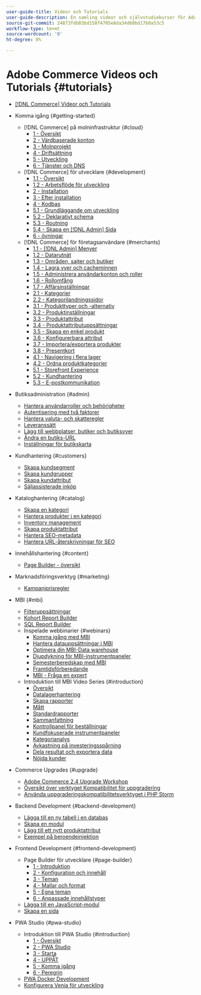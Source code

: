 ```yaml
---
user-guide-title: Videor och Tutorials
user-guide-description: En samling videor och självstudiekurser för Adobe Commerce och Magento Open Source.
source-git-commit: 24873fdb03bd158f4705e8da34d60bd17b0a53c5
workflow-type: tm+mt
source-wordcount: '0'
ht-degree: 0%

---
```



# Adobe Commerce Videos och Tutorials {#tutorials}

+ [[!DNL Commerce] Videor och Tutorials](overview.md)

+ Komma igång {#getting-started}
   + [!DNL Commerce] på molninfrastruktur {#cloud}
      + [1 - Översikt](./cloud/1-overview.md)
      + [2 - Värdbaserade konton](./cloud/2-accounts.md)
      + [3 - Molnprojekt](./cloud/3-projects.md)
      + [4 - Driftsättning](./cloud/4-deployment.md)
      + [5 - Utveckling](./cloud/5-dev-config.md)
      + [6 - Tjänster och DNS](./cloud/6-launch.md)
   + [!DNL Commerce] för utvecklare {#development}
      + [1.1 - Översikt](./developer/backend-1-1-overview.md)
      + [1.2 - Arbetsflöde för utveckling](./developer/backend-1-2-workflow.md)
      + [2 - Installation](./developer/backend-2-install.md)
      + [3 - Efter installation](./developer/backend-3-post-install.md)
      + [4 - Kodbas](./developer/backend-4-code-base.md)
      + [5.1 - Grundläggande om utveckling](./developer/backend-5-1-dev-basics.md)
      + [5.2 - Deklarativt schema](./developer/backend-5-2-declarative-schema.md)
      + [5.3 - Routning](./developer/backend-5-3-routing.md)
      + [5.4 - Skapa en [!DNL Admin] Sida](./developer/backend-5-4-admin-page.md)
      + [6 - övningar](./developer/backend-6-practice.md)
   + [!DNL Commerce] för företagsanvändare {#merchants}
      + [1.1 - [!DNL Admin] Menyer](./merchant/introduction/1-1-menus.md)
      + [1.2 - Datarutnät](./merchant/introduction/1-2-data-grids.md)
      + [1.3 - Områden, sajter och butiker](./merchant/introduction/1-3-apps-scopes-sites-stores.md)
      + [1.4 - Lagra vyer och cacheminnen](./merchant/introduction/1-4-store-views-cache.md)
      + [1.5 - Administrera användarkonton och roller](./merchant/introduction/1-5-users-roles.md)
      + [1.6 - Rollomfång](./merchant/introduction/1-6-role-scopes.md)
      + [1.7 - Affärsinställningar](./merchant/introduction/1-7-business-settings.md)
      + [2.1 - Kategorier](./merchant/introduction/2-1-categories.md)
      + [2.2 - Kategorilandningssidor](./merchant/introduction/2-2-category-landing-page.md)
      + [3.1 - Produkttyper och -alternativ](./merchant/introduction/3-1-product-types-options.md)
      + [3.2 - Produktinställningar](./merchant/introduction/3-2-product-settings.md)
      + [3.3 - Produktattribut](./merchant/introduction/3-3-product-attributes.md)
      + [3.4 - Produktattributuppsättningar](./merchant/introduction/3-4-product-attribute-sets.md)
      + [3.5 - Skapa en enkel produkt](./merchant/introduction/3-5-create-simple-product.md)
      + [3.6 - Konfigurerbara attribut](./merchant/introduction/3-6-configurable-attributes.md)
      + [3.7 - Importera/exportera produkter](./merchant/introduction/3-7-import-export-products.md)
      + [3.8 - Presentkort](./merchant/introduction/3-8-gift-cards.md)
      + [4.1 - Navigering i flera lager](./merchant/introduction/4-1-layered-navigation.md)
      + [4.2 - Ordna produktkategorier](./merchant/introduction/4-2-arrange-product-categories.md)
      + [5.1 - Storefront Experience](./merchant/introduction/5-1-storefront-experience.md)
      + [5.2 - Kundhantering](./merchant/introduction/5-2-customer-management.md)
      + [5.3 - E-postkommunikation](./merchant/introduction/5-3-store-communications.md)

+ Butiksadministration {#admin}
   + [Hantera användarroller och behörigheter](./merchant/users-roles-permissions.md)
   + [Autentisering med två faktorer](./merchant/two-factor-authentication.md)
   + [Hantera valuta- och skatteregler](./merchant/currency-tax-rules.md)
   + [Leveranssätt](./merchant/shipping-delivery.md)
   + [Lägg till webbplatser, butiker och butiksvyer](./merchant/add-websites-stores-views.md)
   + [Ändra en butiks-URL](./merchant/change-store-url.md)
   + [Inställningar för butikskarta](./merchant/site-map-setup.md)

+ Kundhantering {#customers}
   + [Skapa kundsegment](./merchant/customer-segments.md)
   + [Skapa kundgrupper](./merchant/customer-groups.md)
   + [Skapa kundattribut](./merchant/customer-attributes.md)
   + [Säljassisterade inköp](./merchant/seller-assisted-shopping.md)

+ Kataloghantering {#catalog}
   + [Skapa en kategori](./merchant/category-create.md)
   + [Hantera produkter i en kategori](./merchant/category-products.md)
   + [Inventory management](./merchant/inventory-management.md)
   + [Skapa produktattribut](./merchant/product-attributes-create.md)
   + [Hantera SEO-metadata](./merchant/seo-metadata.md)
   + [Hantera URL-återskrivningar för SEO](./merchant/seo-url-rewrites.md)

+ Innehållshantering {#content}
   + [Page Builder - översikt](./merchant/page-builder-overview.md)

+ Marknadsföringsverktyg {#marketing}
   + [Kampanjprisregler](./merchant/promotions-price-rules.md)

+ MBI {#mbi}
   + [Filteruppsättningar](./merchant/business-intelligence/filter-sets.md)
   + [Kohort Report Builder](./merchant/business-intelligence/cohort-report-builder.md)
   + [SQL Report Builder](./merchant/business-intelligence/sql-report-builder.md)
   + Inspelade webbinarier {#webinars}
      + [Komma igång med MBI](./merchant/business-intelligence/webinars/getting-started.md)
      + [Hantera datauppsättningar i MBI](./merchant/business-intelligence/webinars/manage-data-sets.md)
      + [Optimera din MBI-Data warehouse](./merchant/business-intelligence/webinars/optimize-data-warehouse.md)
      + [Djupdykning för MBI-instrumentpaneler](./merchant/business-intelligence/webinars/dashboards-deep-dive.md)
      + [Semesterberedskap med MBI](./merchant/business-intelligence/webinars/holiday-readiness.md)
      + [Framtidsförberedande](./merchant/business-intelligence/prepare-for-future.md)
      + [MBI - Fråga en expert](./merchant/business-intelligence/webinars/ask-expert.md)
   + Introduktion till MBI Video Series {#introduction}
      + [Översikt](./merchant/business-intelligence/1-overview.md)
      + [Datalagerhantering](./merchant/business-intelligence/2-data-warehousing.md)
      + [Skapa rapporter](./merchant/business-intelligence/3-build-reports.md)
      + [Mått](./merchant/business-intelligence/4-metrics.md)
      + [Standardrapporter](./merchant/business-intelligence/5-standard-reports.md)
      + [Sammanfattning](./merchant/business-intelligence/6-executive-summary-dashboard.md)
      + [Kontrollpanel för beställningar](./merchant/business-intelligence/7-orders-dashboard.md)
      + [Kundfokuserade instrumentpaneler](./merchant/business-intelligence/8-customer-focused-dashboards.md)
      + [Kategorianalys](./merchant/business-intelligence/9-category-analysis.md)
      + [Avkastning på investeringsspårning](./merchant/business-intelligence/10-roi-tracking.md)
      + [Dela resultat och exportera data](./merchant/business-intelligence/11-share-results-export-data.md)
      + [Nöjda kunder](./merchant/business-intelligence/12-customer-success.md)

+ Commerce Upgrades {#upgrade}
   + [Adobe Commerce 2.4 Upgrade Workshop](./upgrade/2.4-upgrade-workshop.md)
   + [Översikt över verktyget Kompatibilitet för uppgradering](./upgrade/upgrade-compatibility-tool-overview.md)
   + [Använda uppgraderingskompatibilitetsverktyget i PHP Storm](./upgrade/uct-phpstorm.md)

+ Backend Development {#backend-development}
   + [Lägga till en ny tabell i en databas](./developer/add-new-db-table.md)
   + [Skapa en modul](developer/create-module.md)
   + [Lägg till ett nytt produktattribut](./developer/add-product-attribute.md)
   + [Exempel på beroendeinjektion](./developer/dependency-injection.md)

+ Frontend Development {#frontend-development}
   + Page Builder för utvecklare {#page-builder}
      + [1 - Introduktion](./developer/page-builder/1-intro-case-studies.md)
      + [2 - Konfiguration och innehåll](./developer/page-builder/2-config-create-content.md)
      + [3 - Teman](./developer/page-builder/3-themes.md)
      + [4 - Mallar och format](./developer/page-builder/4-admin-templates-apply-styles.md)
      + [5 - Egna teman](./developer/page-builder/5-customize-theme.md)
      + [6 - Anpassade innehållstyper](developer/page-builder/6-custom-content-types.md)
   + [Lägga till en JavaScript-modul](developer/add-javascript-module.md)
   + [Skapa en sida](developer/create-new-page.md)

+ PWA Studio {#pwa-studio}
   + Introduktion till PWA Studio {#introduction}
      + [1 - Översikt](./pwa/introduction/1-overview.md)
      + [2 - PWA Studio](./pwa/introduction/2-pwa-studio-tools.md)
      + [3 - Starta](pwa/introduction/3-launch.md)
      + [4 - UPPÅT](./pwa/introduction/4-upward.md)
      + [5 - Komma igång](./pwa/introduction/5-getting-started.md)
      + [6 - Peregrin](./pwa/introduction/6-peregrine.md)
   + [PWA Docker Development](./pwa/pwa-docker-development.md)
   + [Konfigurera Venia för utveckling](pwa/set-up-venia-for-dev.md)
